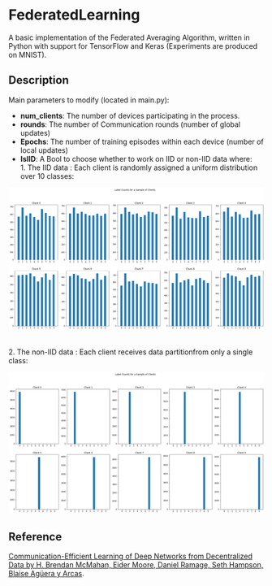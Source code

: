 # FederatedLearning

A basic implementation of the Federated Averaging Algorithm, written in Python with support for TensorFlow and Keras (Experiments are produced on MNIST). 

## Description

 Main parameters to modify (located in main.py):
- <b>num_clients</b>: The number of devices participating in the process.
- <b>rounds</b>: The number of Communication rounds (number of global updates)
- <b>Epochs</b>: The number of training episodes within each device (number of local updates)
- <b>IsIID</b>: A Bool to choose whether to work on IID or non-IID data where:
<br> 1. The IID data : Each client is randomly assigned a uniform distribution over 10 classes:

![alt text](https://github.com/OmarBouhamed/FederatedLearning/blob/main/figures/IID.png "Clients' data distribution")

<br> 2. The non-IID data : Each client receives data partitionfrom only a single class:

![alt text](https://github.com/OmarBouhamed/FederatedLearning/blob/main/figures/non_IID.png "")

## Reference

[Communication-Efficient Learning of Deep Networks from Decentralized Data by H. Brendan McMahan, Eider Moore, Daniel Ramage, Seth Hampson, Blaise Agüera y Arcas](https://arxiv.org/abs/1602.05629).
